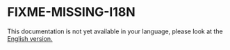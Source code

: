 # FIXME-MISSING-I18N

This documentation is not yet available in your language, please look at the [English version.](../../../EN/development/linshare-ui-user/application-layout.md)